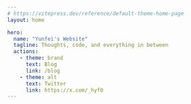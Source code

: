 ```yaml
---
# https://vitepress.dev/reference/default-theme-home-page
layout: home

hero:
  name: "Yunfei's Website"
  tagline: Thoughts, code, and everything in between
  actions:
    - theme: brand
      text: Blog
      link: /blog
    - theme: alt
      text: Twitter
      link: https://x.com/_hyf0
---
```


